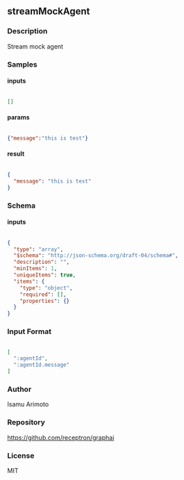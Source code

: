 ## streamMockAgent

### Description

Stream mock agent

### Samples

#### inputs

```json

[]

````

#### params

```json

{"message":"this is test"}

````

#### result

```json

{
  "message": "this is test"
}

````

### Schema

#### inputs

```json

{
  "type": "array",
  "$schema": "http://json-schema.org/draft-04/schema#",
  "description": "",
  "minItems": 1,
  "uniqueItems": true,
  "items": {
    "type": "object",
    "required": [],
    "properties": {}
  }
}

````

### Input Format

```json

[
  ":agentId",
  ":agentId.message"
]

````

### Author

Isamu Arimoto

### Repository

https://github.com/receptron/graphai


### License

MIT

